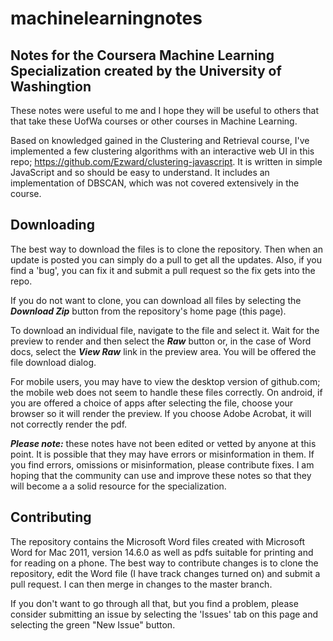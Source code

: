 # machinelearningnotes
## Notes for the Coursera Machine Learning Specialization created by the University of Washingtion

These notes were useful to me and I hope they will be useful to others that that take these UofWa courses or other courses in Machine Learning.

Based on knowledged gained in the Clustering and Retrieval course, I've implemented a few clustering algorithms with an interactive web UI in this repo; https://github.com/Ezward/clustering-javascript. It is written in simple JavaScript and so should be easy to understand.  It includes an implementation of DBSCAN, which was not covered extensively in the course.

## Downloading
The best way to download the files is to clone the repository.  Then when an update is posted you can simply do a pull to get all the updates.  Also, if you find a 'bug', you can fix it and submit a pull request so the fix gets into the repo.

If you do not want to clone, you can download all files by selecting the ***Download Zip*** button from the repository's home page (this page).

To download an individual file, navigate to the file and select it. Wait for the preview to render and then select the ***Raw*** button or, in the case of Word docs, select the ***View Raw*** link in the preview area.   You will be offered the file download dialog.

For mobile users, you may have to view the desktop version of github.com; the mobile web does not seem to handle these files correctly.  On android, if you are offered a choice of apps after selecting the file, choose your browser so it will render the preview.  If you choose Adobe Acrobat, it will not correctly render the pdf.

***Please note:*** these notes have not been edited or vetted by anyone at this point. It is possible that they may have errors or misinformation in them.  If you find errors, omissions or misinformation, please contribute fixes.  I am hoping that the community can use and improve these notes so that they will become a a solid resource for the specialization.  

## Contributing
The repository contains the Microsoft Word files created with Microsoft Word for Mac 2011, version 14.6.0 as well as pdfs suitable for printing and for reading on a phone.  The best way to contribute changes is to clone the repository, edit the Word file (I have track changes turned on) and submit a pull request.  I can then merge in changes to the master branch.

If you don't want to go through all that, but you find a problem, please consider submitting an issue by selecting the 'Issues' tab on this page and selecting the green "New Issue" button.


